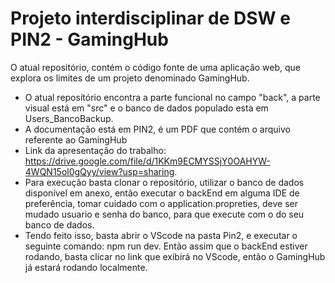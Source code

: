 # Projeto interdisciplinar de DSW e PIN2 - GamingHub

O atual repositório, contém o código fonte de uma aplicação web, que explora os limites de um projeto denominado GamingHub.


- O atual reposítório encontra a parte funcional no campo "back", a parte visual está em "src" e o banco de dados populado esta em Users_BancoBackup.
- A documentação está em PIN2, é um PDF que contém o arquivo referente ao GamingHub
- Link da apresentação do trabalho: https://drive.google.com/file/d/1KKm9ECMYSSjY0OAHYW-4WQN15ol0gQyy/view?usp=sharing.
- Para execução basta clonar o repositório, utilizar o banco de dados disponível em anexo, então executar o backEnd em alguma IDE de preferência, tomar cuidado com o application.propreties, deve ser mudado usuario e senha do banco, para que execute com o do seu banco de dados.
- Tendo feito isso, basta abrir o VScode na pasta Pin2, e executar o seguinte comando: npm run dev. Então assim que o backEnd estiver rodando, basta clicar no link que exibirá no VScode, então o GamingHub já estará rodando localmente.


